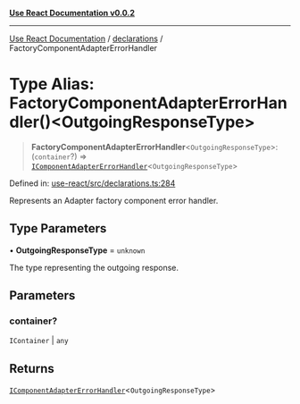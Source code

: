[**Use React Documentation v0.0.2**](../../README.md)

***

[Use React Documentation](../../modules.md) / [declarations](../README.md) / FactoryComponentAdapterErrorHandler

# Type Alias: FactoryComponentAdapterErrorHandler()\<OutgoingResponseType\>

> **FactoryComponentAdapterErrorHandler**\<`OutgoingResponseType`\>: (`container`?) => [`IComponentAdapterErrorHandler`](../interfaces/IComponentAdapterErrorHandler.md)\<`OutgoingResponseType`\>

Defined in: [use-react/src/declarations.ts:284](https://github.com/stonemjs/use-react/blob/4786d31a3beb1c9f15eb30e2c9c2b12c786b755a/src/declarations.ts#L284)

Represents an Adapter factory component error handler.

## Type Parameters

• **OutgoingResponseType** = `unknown`

The type representing the outgoing response.

## Parameters

### container?

`IContainer` | `any`

## Returns

[`IComponentAdapterErrorHandler`](../interfaces/IComponentAdapterErrorHandler.md)\<`OutgoingResponseType`\>
